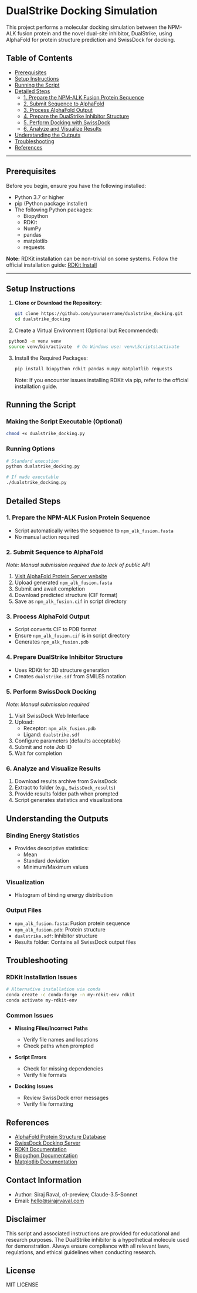 # DualStrike Docking Simulation

This project performs a molecular docking simulation between the NPM-ALK fusion protein and the novel dual-site inhibitor, DualStrike, using AlphaFold for protein structure prediction and SwissDock for docking.

## **Table of Contents**

- [Prerequisites](#prerequisites)
- [Setup Instructions](#setup-instructions)
- [Running the Script](#running-the-script)
- [Detailed Steps](#detailed-steps)
  - [1. Prepare the NPM-ALK Fusion Protein Sequence](#1-prepare-the-npm-alk-fusion-protein-sequence)
  - [2. Submit Sequence to AlphaFold](#2-submit-sequence-to-alphafold)
  - [3. Process AlphaFold Output](#3-process-alphafold-output)
  - [4. Prepare the DualStrike Inhibitor Structure](#4-prepare-the-dualstrike-inhibitor-structure)
  - [5. Perform Docking with SwissDock](#5-perform-docking-with-swissdock)
  - [6. Analyze and Visualize Results](#6-analyze-and-visualize-results)
- [Understanding the Outputs](#understanding-the-outputs)
- [Troubleshooting](#troubleshooting)
- [References](#references)

---

## **Prerequisites**

Before you begin, ensure you have the following installed:

- Python 3.7 or higher
- pip (Python package installer)
- The following Python packages:
  - Biopython
  - RDKit
  - NumPy
  - pandas
  - matplotlib
  - requests

**Note:** RDKit installation can be non-trivial on some systems. Follow the official installation guide: [RDKit Install](https://www.rdkit.org/docs/Install.html)

---

## **Setup Instructions**

1. **Clone or Download the Repository:**

   ```bash
   git clone https://github.com/yourusername/dualstrike_docking.git
   cd dualstrike_docking
   ```
2. Create a Virtual Environment (Optional but Recommended):
  ```bash
   python3 -m venv venv
   source venv/bin/activate  # On Windows use: venv\Scripts\activate
   ```
3. Install the Required Packages:
   ```bash
   pip install biopython rdkit pandas numpy matplotlib requests
   ```
   Note: If you encounter issues installing RDKit via pip, refer to the official installation guide.

## Running the Script

### Making the Script Executable (Optional)
```bash
chmod +x dualstrike_docking.py
```

### Running Options
```bash
# Standard execution
python dualstrike_docking.py

# If made executable
./dualstrike_docking.py
```

## Detailed Steps

### 1. Prepare the NPM-ALK Fusion Protein Sequence
- Script automatically writes the sequence to `npm_alk_fusion.fasta`
- No manual action required

### 2. Submit Sequence to AlphaFold
*Note: Manual submission required due to lack of public API*

1. [Visit AlphaFold Protein Server website](https://alphafoldserver.com/)
2. Upload generated `npm_alk_fusion.fasta`
3. Submit and await completion
4. Download predicted structure (CIF format)
5. Save as `npm_alk_fusion.cif` in script directory

### 3. Process AlphaFold Output
- Script converts CIF to PDB format
- Ensure `npm_alk_fusion.cif` is in script directory
- Generates `npm_alk_fusion.pdb`

### 4. Prepare DualStrike Inhibitor Structure
- Uses RDKit for 3D structure generation
- Creates `dualstrike.sdf` from SMILES notation

### 5. Perform SwissDock Docking
*Note: Manual submission required*

1. Visit SwissDock Web Interface
2. Upload:
   - Receptor: `npm_alk_fusion.pdb`
   - Ligand: `dualstrike.sdf`
3. Configure parameters (defaults acceptable)
4. Submit and note Job ID
5. Wait for completion

### 6. Analyze and Visualize Results
1. Download results archive from SwissDock
2. Extract to folder (e.g., `SwissDock_results`)
3. Provide results folder path when prompted
4. Script generates statistics and visualizations

## Understanding the Outputs

### Binding Energy Statistics
- Provides descriptive statistics:
  - Mean
  - Standard deviation
  - Minimum/Maximum values

### Visualization
- Histogram of binding energy distribution

### Output Files
- `npm_alk_fusion.fasta`: Fusion protein sequence
- `npm_alk_fusion.pdb`: Protein structure
- `dualstrike.sdf`: Inhibitor structure
- Results folder: Contains all SwissDock output files

## Troubleshooting

### RDKit Installation Issues
```bash
# Alternative installation via conda
conda create -c conda-forge -n my-rdkit-env rdkit
conda activate my-rdkit-env
```

### Common Issues
- **Missing Files/Incorrect Paths**
  - Verify file names and locations
  - Check paths when prompted

- **Script Errors**
  - Check for missing dependencies
  - Verify file formats

- **Docking Issues**
  - Review SwissDock error messages
  - Verify file formatting

## References
- [AlphaFold Protein Structure Database](https://alphafold.ebi.ac.uk/)
- [SwissDock Docking Server](http://www.swissdock.ch/)
- [RDKit Documentation](https://www.rdkit.org/docs/)
- [Biopython Documentation](https://biopython.org/wiki/Documentation)
- [Matplotlib Documentation](https://matplotlib.org/stable/contents.html)

## Contact Information
- Author: Siraj Raval, o1-preview, Claude-3.5-Sonnet
- Email: hello@sirajrvaval.com

## Disclaimer
This script and associated instructions are provided for educational and research purposes. The DualStrike inhibitor is a hypothetical molecule used for demonstration. Always ensure compliance with all relevant laws, regulations, and ethical guidelines when conducting research.

## License
MIT LICENSE



   
